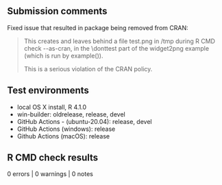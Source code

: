 ## Submission comments

Fixed issue that resulted in package being removed from CRAN:

> This creates and leaves behind a file test.png in /tmp during R CMD check --as-cran, in the \donttest part of the widget2png example (which is run by example()).
>
> This is a serious violation of the CRAN policy.

## Test environments

* local OS X install, R 4.1.0
* win-builder: oldrelease, release, devel
* GitHub Actions - (ubuntu-20.04): release, devel
* GitHub Actions (windows): release
* Github Actions (macOS): release

## R CMD check results

0 errors | 0 warnings | 0 notes
